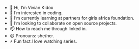- 👋 Hi, I’m Vivian Kidoo
- 👀 I’m interested in coding.
- 🌱 I’m currently learning at partners for girls africa foundation.
- 💞️ I’m looking to collaborate on open source projects.
- 📫 How to reach me through linked in.
- 😄 Pronouns: she/her.
- ⚡ Fun fact:I love watching series.

<!---
viviankidoo/viviankidoo is a ✨ special ✨ repository because its `README.md` (this file) appears on your GitHub profile.
You can click the Preview link to take a look at your changes.
--->
